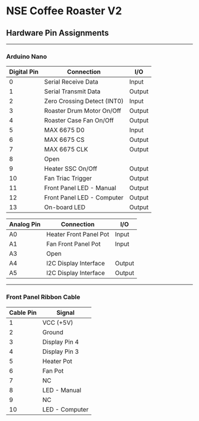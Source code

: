 # NSE Coffee Roaster V2
## Hardware Pin Assignments
----
### Arduino Nano
| Digital Pin | Connection | I/O |
| --- | --- | --- |
| 0 | Serial Receive Data | Input |
| 1 | Serial Transmit Data | Output |
| 2 | Zero Crossing Detect (INT0) | Input |
| 3 | Roaster Drum Motor On/Off | Output |
| 4 | Roaster Case Fan On/Off | Output |
| 5 | MAX 6675 D0 | Input |
| 6 | MAX 6675 CS | Output |
| 7 | MAX 6675 CLK | Output |
| 8 | Open | |
| 9 | Heater SSC On/Off | Output |
| 10 | Fan Triac Trigger | Output |
| 11 | Front Panel LED - Manual | Output |
| 12 | Front Panel LED - Computer | Output |
| 13 | On-board LED | Output |

| Analog Pin | Connection | I/O |
| --- | --- | --- |
| A0 | Heater Front Panel Pot | Input |
| A1 | Fan Front Panel Pot | Input |
| A3 | Open | |
| A4 | I2C Display Interface | Output |
| A5 | I2C Display Interface | Output |
----
### Front Panel Ribbon Cable
| Cable Pin | Signal |
| --- | --- |
| 1 | VCC (+5V) |
| 2 | Ground |
| 3 | Display Pin 4 |
| 4 | Display Pin 3 |
| 5 | Heater Pot |
| 6 | Fan Pot |
| 7 | NC |
| 8 | LED - Manual |
| 9 | NC |
| 10 | LED - Computer |
